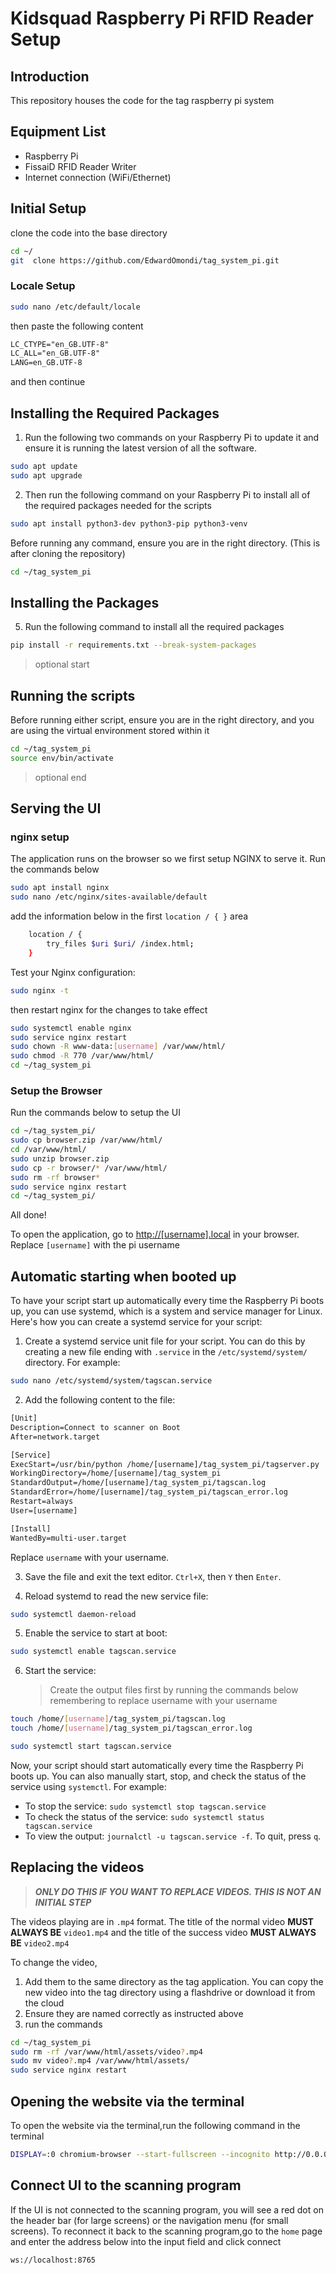 # Kidsquad Raspberry Pi RFID Reader Setup

## Introduction

This repository houses the code for the tag raspberry pi system

## Equipment List

- Raspberry Pi
- FissaiD RFID Reader Writer
- Internet connection (WiFi/Ethernet)

## Initial Setup

clone the code into the base directory

```bash
cd ~/
git  clone https://github.com/EdwardOmondi/tag_system_pi.git
```

### Locale Setup

```bash
sudo nano /etc/default/locale
```

then paste the following content

```txt
LC_CTYPE="en_GB.UTF-8"
LC_ALL="en_GB.UTF-8"
LANG=en_GB.UTF-8
```

and then continue

## Installing the Required Packages

1. Run the following two commands on your Raspberry Pi to update it and ensure it is running the latest version of all the software.

```bash
sudo apt update
sudo apt upgrade
```

2. Then run the following command on your Raspberry Pi to install all of the required packages needed for the scripts

```bash
sudo apt install python3-dev python3-pip python3-venv
```

Before running any command, ensure you are in the right directory. (This is after cloning the repository)

```bash
cd ~/tag_system_pi
```

## Installing the Packages

5. Run the following command to install all the required packages

```bash
pip install -r requirements.txt --break-system-packages
```

> optional start

## Running the scripts

Before running either script, ensure you are in the right directory, and you are using the virtual environment stored within it

```bash
cd ~/tag_system_pi
source env/bin/activate
```

> optional end

## Serving the UI

### nginx setup

The application runs on the browser so we first setup NGINX to serve it.
Run the commands below

```bash
sudo apt install nginx
sudo nano /etc/nginx/sites-available/default
```

add the information below in the first `location / { }` area

```bash
    location / {
        try_files $uri $uri/ /index.html;
    }
```

Test your Nginx configuration:

```bash
sudo nginx -t
```

then restart nginx for the changes to take effect

```bash
sudo systemctl enable nginx
sudo service nginx restart
sudo chown -R www-data:[username] /var/www/html/
sudo chmod -R 770 /var/www/html/
cd ~/tag_system_pi
```
### Setup the Browser

Run the commands below to setup the UI

```bash
cd ~/tag_system_pi/
sudo cp browser.zip /var/www/html/
cd /var/www/html/
sudo unzip browser.zip
sudo cp -r browser/* /var/www/html/
sudo rm -rf browser*
sudo service nginx restart
cd ~/tag_system_pi/
```
All done!

To open the application, go to [http://[username].local](http://[username].local) in your browser. Replace `[username]` with the pi username

## Automatic starting when booted up

To have your script start up automatically every time the Raspberry Pi boots up, you can use systemd, which is a system and service manager for Linux. Here's how you can create a systemd service for your script:

1. Create a systemd service unit file for your script. You can do this by creating a new file ending with `.service` in the `/etc/systemd/system/` directory. For example:

```bash
sudo nano /etc/systemd/system/tagscan.service
```

2. Add the following content to the file:

```txt
[Unit]
Description=Connect to scanner on Boot
After=network.target

[Service]
ExecStart=/usr/bin/python /home/[username]/tag_system_pi/tagserver.py
WorkingDirectory=/home/[username]/tag_system_pi
StandardOutput=/home/[username]/tag_system_pi/tagscan.log
StandardError=/home/[username]/tag_system_pi/tagscan_error.log
Restart=always
User=[username]

[Install]
WantedBy=multi-user.target
```

Replace `username` with your username.

3. Save the file and exit the text editor. `Ctrl+X`, then `Y` then `Enter`.

4. Reload systemd to read the new service file:

```bash
sudo systemctl daemon-reload
```

5. Enable the service to start at boot:

```bash
sudo systemctl enable tagscan.service
```

6. Start the service:
   > Create the output files first by running the commands below remembering to replace username with your username

```bash
touch /home/[username]/tag_system_pi/tagscan.log
touch /home/[username]/tag_system_pi/tagscan_error.log
```

```bash
sudo systemctl start tagscan.service
```

Now, your script should start automatically every time the Raspberry Pi boots up. You can also manually start, stop, and check the status of the service using `systemctl`. For example:

- To stop the service: `sudo systemctl stop tagscan.service`
- To check the status of the service: `sudo systemctl status tagscan.service`
- To view the output: `journalctl -u tagscan.service -f`. To quit, press `q`.

## Replacing the videos

> **_ONLY DO THIS IF YOU WANT TO REPLACE VIDEOS. THIS IS NOT AN INITIAL STEP_**

The videos playing are in `.mp4` format.
The title of the normal video **MUST ALWAYS BE** `video1.mp4`
and the title of the success video **MUST ALWAYS BE** `video2.mp4`

To change the video,

1. Add them to the same directory as the tag application. You can copy the new video into the tag directory using a flashdrive or download it from the cloud
2. Ensure they are named correctly as instructed above
3. run the commands

```bash
cd ~/tag_system_pi
sudo rm -rf /var/www/html/assets/video?.mp4
sudo mv video?.mp4 /var/www/html/assets/
sudo service nginx restart
```

## Opening the website via the terminal

To open the website via the terminal,run the following command in the terminal

```bash
DISPLAY=:0 chromium-browser --start-fullscreen --incognito http://0.0.0.0/read &
```

## Connect UI to the scanning program
If the UI is not connected to the scanning program, you will see a red dot on the header bar (for large screens) or the navigation menu (for small  screens).
To  reconnect it back to the scanning program,go to the `home` page and enter  the address below into the input field and click  connect
```url
ws://localhost:8765
```
